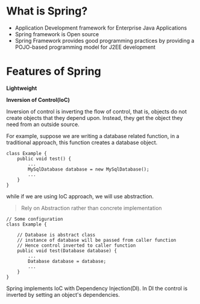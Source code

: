 # What is Spring?
- Application Development framework for Enterprise Java Applications 
- Spring framework is Open source 
- Spring Framework provides good programming practices by providing a POJO-based programming model for J2EE development

# Features of Spring
**Lightweight**

**Inversion of Control(IoC)**

Inversion of control is inverting the flow of control, that is, objects do not create objects that they depend upon. Instead, they get the object they need from an outside source.

For example, suppose we are writing a database related function, in a traditional approach, this function creates a database object.

```
class Example {
    public void test() {
        ...
        MySqlDatabase database = new MySqlDatabase();
        ...
    }
}
```
while if we are using IoC approach, we will use abstraction. 

> Rely on Abstraction rather than concrete implementation

```
// Some configuration 
class Example {

    // Database is abstract class 
    // instance of database will be passed from caller function
    // Hence control inverted to caller function 
    public void test(Database database) {
        ...
        Database database = database;
        ...
    }
}

```

Spring implements IoC with Dependency Injection(DI). In DI the control is inverted by setting an object's dependencies.